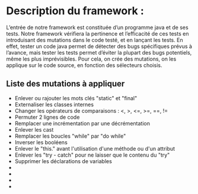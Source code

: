 <h1>Description du framework :</h1>

L’entrée de notre framework est constituée d’un programme java et de ses tests. Notre framework vérifiera la pertinence et l’efficacité de ces tests en introduisant des mutations dans le code testé, et en lançant les tests. En effet, tester un code java permet de détecter des bugs spécifiques prévus à l’avance, mais tester les tests permet d’éviter la plupart des bugs potentiels, même les plus imprévisibles. Pour cela, on crée des mutations, on les applique sur le code source, en fonction des sélecteurs choisis.

<h2>Liste des mutations à appliquer</h2>
<ul>
<li>
Enlever ou rajouter les mots clés "static" et "final"
</li>
<li>
Externaliser les classes internes
</li>
<li>
Changer les opérateurs de comparaisons : <, >, <=, >=, ==, !=
</li>
<li>
Permuter 2 lignes de code
</li>
<li>
Remplacer une incrémentation par une décrémentation
</li>
<li>
Enlever les cast
</li>
<li>
Remplacer les boucles "while" par "do while"
</li>
<li>
Inverser les booléens
</li>
<li>
Enlever le "this." avant l'utilisation d'une méthode ou d'un attribut
</li>
<li>
Enlever les "try - catch" pour ne laisser que le contenu du "try"
</li>
<li>
Supprimer les déclarations de variables
</li>
<li>
</li>
<li>
</li>
<li>
</li>
<li>
</li>
</ul>
